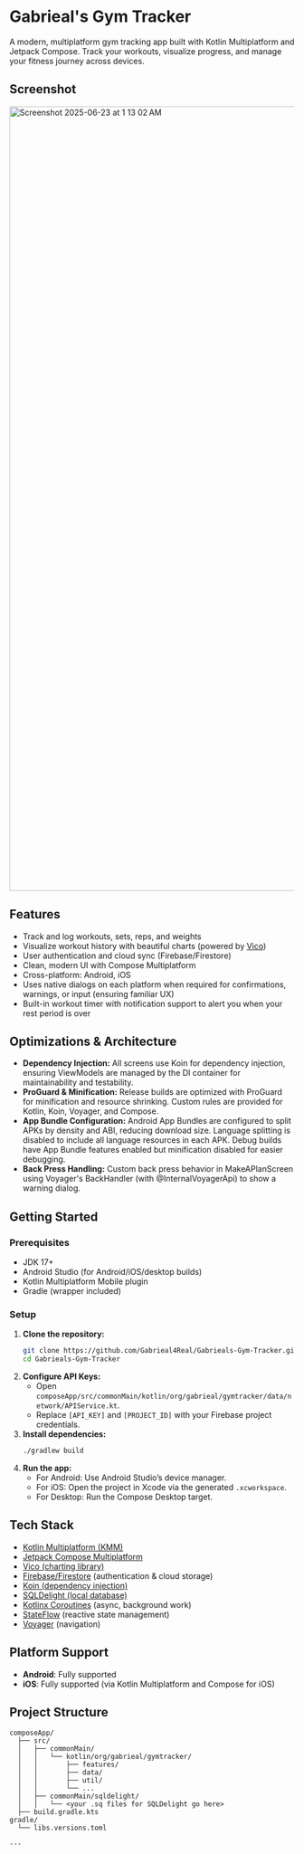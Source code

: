 # Gabrieal's Gym Tracker

A modern, multiplatform gym tracking app built with Kotlin Multiplatform and Jetpack Compose. Track your workouts, visualize progress, and manage your fitness journey across devices.

## Screenshot

<img width="1387" alt="Screenshot 2025-06-23 at 1 13 02 AM" src="https://github.com/user-attachments/assets/20c06d5c-373d-438f-bdf0-58761a57b25b" />

## Features

- Track and log workouts, sets, reps, and weights
- Visualize workout history with beautiful charts (powered by [Vico](https://github.com/patrykandpatrick/vico))
- User authentication and cloud sync (Firebase/Firestore)
- Clean, modern UI with Compose Multiplatform
- Cross-platform: Android, iOS
- Uses native dialogs on each platform when required for confirmations, warnings, or input (ensuring familiar UX)
- Built-in workout timer with notification support to alert you when your rest period is over

## Optimizations & Architecture

- **Dependency Injection:** All screens use Koin for dependency injection, ensuring ViewModels are managed by the DI container for maintainability and testability.
- **ProGuard & Minification:** Release builds are optimized with ProGuard for minification and resource shrinking. Custom rules are provided for Kotlin, Koin, Voyager, and Compose.
- **App Bundle Configuration:** Android App Bundles are configured to split APKs by density and ABI, reducing download size. Language splitting is disabled to include all language resources in each APK. Debug builds have App Bundle features enabled but minification disabled for easier debugging.
- **Back Press Handling:** Custom back press behavior in MakeAPlanScreen using Voyager's BackHandler (with @InternalVoyagerApi) to show a warning dialog.

## Getting Started

### Prerequisites

- JDK 17+
- Android Studio (for Android/iOS/desktop builds)
- Kotlin Multiplatform Mobile plugin
- Gradle (wrapper included)

### Setup

1. **Clone the repository:**
   ```bash
   git clone https://github.com/Gabrieal4Real/Gabrieals-Gym-Tracker.git
   cd Gabrieals-Gym-Tracker
   ```
2. **Configure API Keys:**
   - Open `composeApp/src/commonMain/kotlin/org/gabrieal/gymtracker/data/network/APIService.kt`.
   - Replace `[API_KEY]` and `[PROJECT_ID]` with your Firebase project credentials.
3. **Install dependencies:**
   ```bash
   ./gradlew build
   ```
4. **Run the app:**
   - For Android: Use Android Studio’s device manager.
   - For iOS: Open the project in Xcode via the generated `.xcworkspace`.
   - For Desktop: Run the Compose Desktop target.

## Tech Stack

- [Kotlin Multiplatform (KMM)](https://kotlinlang.org/lp/mobile/)  
- [Jetpack Compose Multiplatform](https://www.jetbrains.com/lp/compose-multiplatform/)  
- [Vico (charting library)](https://github.com/patrykandpatrick/vico)  
- [Firebase/Firestore](https://firebase.google.com/) (authentication & cloud storage)  
- [Koin (dependency injection)](https://insert-koin.io/)  
- [SQLDelight (local database)](https://cashapp.github.io/sqldelight/)  
- [Kotlinx Coroutines](https://github.com/Kotlin/kotlinx.coroutines) (async, background work)  
- [StateFlow](https://kotlinlang.org/api/kotlinx.coroutines/kotlinx-coroutines-core/kotlinx.coroutines.flow/-state-flow/) (reactive state management)
- [Voyager](https://github.com/adrielcafe/voyager) (navigation)

## Platform Support

- **Android**: Fully supported
- **iOS**: Fully supported (via Kotlin Multiplatform and Compose for iOS)

## Project Structure

```
composeApp/
  ├── src/
  │   ├── commonMain/
  │   │   └── kotlin/org/gabrieal/gymtracker/
  │   │       ├── features/
  │   │       ├── data/
  │   │       ├── util/
  │   │       └── ...
  │   ├── commonMain/sqldelight/
  │   │   └── <your .sq files for SQLDelight go here>
  ├── build.gradle.kts
gradle/
  └── libs.versions.toml

---
